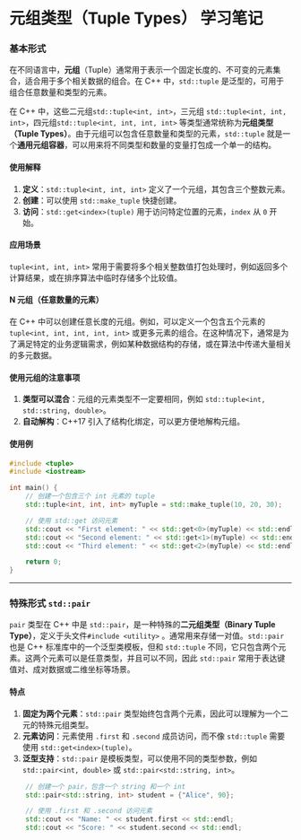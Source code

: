 # 元组类型（Tuple Types） 学习笔记

### 基本形式

在不同语言中，**元组**（Tuple）通常用于表示一个固定长度的、不可变的元素集合，适合用于多个相关数据的组合。在 C++ 中，`std::tuple` 是泛型的，可用于组合任意数量和类型的元素。

在 C++ 中，这些二元组`std::tuple<int, int>`，三元组 `std::tuple<int, int, int>`，四元组`std::tuple<int, int, int, int>` 等类型通常统称为**元组类型（Tuple Types）**。由于元组可以包含任意数量和类型的元素，`std::tuple` 就是一个**通用元组容器**，可以用来将不同类型和数量的变量打包成一个单一的结构。

#### 使用解释

1. **定义**：`std::tuple<int, int, int>` 定义了一个元组，其包含三个整数元素。
2. **创建**：可以使用 `std::make_tuple` 快捷创建。
3. **访问**：`std::get<index>(tuple)` 用于访问特定位置的元素，`index` 从 `0` 开始。

#### 应用场景

`tuple<int, int, int>` 常用于需要将多个相关整数值打包处理时，例如返回多个计算结果，或在排序算法中临时存储多个比较值。

#### N 元组（任意数量的元素）

在 C++ 中可以创建任意长度的元组。例如，可以定义一个包含五个元素的 `tuple<int, int, int, int, int>` 或更多元素的组合。在这种情况下，通常是为了满足特定的业务逻辑需求，例如某种数据结构的存储，或在算法中传递大量相关的多元数据。

#### 使用元组的注意事项

1. **类型可以混合**：元组的元素类型不一定要相同，例如 `std::tuple<int, std::string, double>`。
2. **自动解构**：C++17 引入了结构化绑定，可以更方便地解构元组。

#### 使用例

```cpp
#include <tuple>
#include <iostream>

int main() {
    // 创建一个包含三个 int 元素的 tuple
    std::tuple<int, int, int> myTuple = std::make_tuple(10, 20, 30);

    // 使用 std::get 访问元素
    std::cout << "First element: " << std::get<0>(myTuple) << std::endl;
    std::cout << "Second element: " << std::get<1>(myTuple) << std::endl;
    std::cout << "Third element: " << std::get<2>(myTuple) << std::endl;

    return 0;
}
```

---

### 特殊形式 `std::pair`

`pair` 类型在 C++ 中是 `std::pair`，是一种特殊的**二元组类型（Binary Tuple Type）**，定义于头文件`#include <utility>` 。通常用来存储一对值。`std::pair` 也是 C++ 标准库中的一个泛型类模板，但和 `std::tuple` 不同，它只包含两个元素。这两个元素可以是任意类型，并且可以不同，因此 `std::pair` 常用于表达键值对、成对数据或二维坐标等场景。

#### 特点

1. **固定为两个元素**：`std::pair` 类型始终包含两个元素，因此可以理解为一个二元的特殊元组类型。
2. **元素访问**：元素使用 `.first` 和 `.second` 成员访问，而不像 `std::tuple` 需要使用 `std::get<index>(tuple)`。
3. **泛型支持**：`std::pair` 是模板类型，可以使用不同的类型参数，例如 `std::pair<int, double>` 或 `std::pair<std::string, int>`。

```cpp
	// 创建一个 pair，包含一个 string 和一个 int
    std::pair<std::string, int> student = {"Alice", 90};

    // 使用 .first 和 .second 访问元素
    std::cout << "Name: " << student.first << std::endl;
    std::cout << "Score: " << student.second << std::endl;
```

